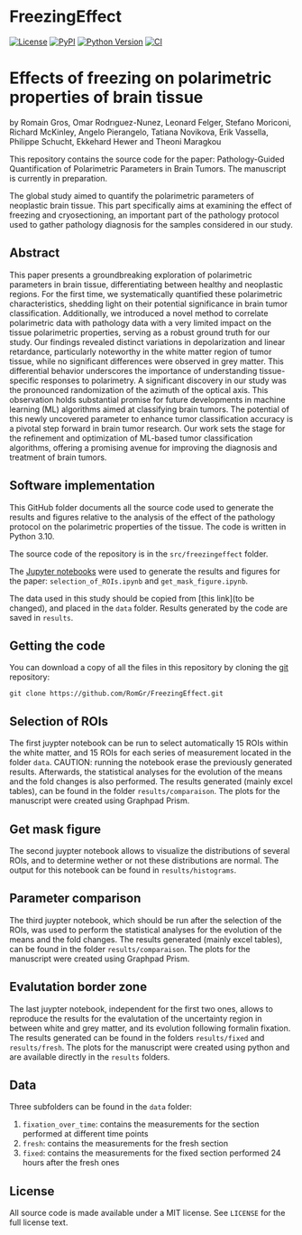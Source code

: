 # FreezingEffect

[![License](https://img.shields.io/pypi/l/FreezingEffect.svg?color=green)](https://github.com/RomGr/FreezingEffect/raw/main/LICENSE)
[![PyPI](https://img.shields.io/pypi/v/FreezingEffect.svg?color=green)](https://pypi.org/project/FreezingEffect)
[![Python Version](https://img.shields.io/pypi/pyversions/FreezingEffect.svg?color=green)](https://python.org)
[![CI](https://github.com/RomGr/FreezingEffect/actions/workflows/ci.yml/badge.svg)](https://github.com/RomGr/FreezingEffect/actions/workflows/ci.yml)


# Effects of freezing on polarimetric properties of brain tissue

by
Romain Gros, Omar Rodrıguez-Nunez, Leonard Felger, Stefano Moriconi, Richard McKinley, Angelo Pierangelo, Tatiana Novikova, Erik Vassella, Philippe Schucht, Ekkehard Hewer and Theoni Maragkou

This repository contains the source code for the paper: Pathology-Guided Quantification of Polarimetric Parameters in Brain Tumors. The manuscript is currently in preparation.

The global study aimed to quantify the polarimetric parameters of neoplastic brain tissue. This part specifically aims at examining the effect of freezing and cryosectioning, an important part of the pathology protocol used to gather pathology diagnosis for the samples considered in our study.


## Abstract

This paper presents a groundbreaking exploration of polarimetric parameters in brain tissue, differentiating between healthy and neoplastic regions. For the first time, we systematically quantified these polarimetric characteristics, shedding light on their potential significance in brain tumor classification. Additionally, we introduced a novel method to correlate polarimetric data with pathology data with a very limited impact on the tissue polarimetric properties, serving as a robust ground truth for our study. Our findings revealed distinct variations in depolarization and linear retardance, particularly noteworthy in the white matter region of tumor tissue, while no significant differences were observed in grey matter. This differential behavior underscores the importance of understanding tissue-specific responses to polarimetry. A significant discovery in our study was the pronounced randomization of the azimuth of the optical axis. This observation holds substantial promise for future developments in machine learning (ML) algorithms aimed at classifying brain tumors. The potential of this newly uncovered parameter to enhance tumor classification accuracy is a pivotal step forward in brain tumor research. Our work sets the stage for the refinement and optimization of ML-based tumor classification algorithms, offering a promising avenue for improving the diagnosis and treatment of brain tumors.


## Software implementation

This GitHub folder documents all the source code used to generate the results and figures relative to the analysis of the effect of the pathology protocol on the polarimetric properties of the tissue. The code is written in Python 3.10.

The source code of the repository is in the `src/freezingeffect` folder.

The [Jupyter notebooks](http://jupyter.org/) were used to generate the results and figures for the paper: `selection_of_ROIs.ipynb` and `get_mask_figure.ipynb`.

The data used in this study should be copied from [this link](to be changed), and placed in the `data` folder. Results generated by the code are saved in `results`.


## Getting the code

You can download a copy of all the files in this repository by cloning the
[git](https://git-scm.com/) repository:

    git clone https://github.com/RomGr/FreezingEffect.git


## Selection of ROIs

The first juypter notebook can be run to select automatically 15 ROIs within the white matter, and 15 ROIs for each series of measurement located in the folder `data`. CAUTION: running the notebook erase the previously generated results.
Afterwards, the statistical analyses for the evolution of the means and the fold changes is also performed.
The results generated (mainly excel tables), can be found in the folder `results/comparaison`.
The plots for the manuscript were created using Graphpad Prism.

## Get mask figure

The second juypter notebook allows to visualize the distributions of several ROIs, and to determine wether or not these distributions are normal. The output for this notebook can be found in `results/histograms`.


## Parameter comparison

The third juypter notebook, which should be run after the selection of the ROIs, was used to perform the statistical analyses for the evolution of the means and the fold changes. The results generated (mainly excel tables), can be found in the folder `results/comparaison`. The plots for the manuscript were created using Graphpad Prism.


## Evalutation border zone

The last juypter notebook, independent for the first two ones, allows to reproduce the results for the evalutation of the uncertainty region in between white and grey matter, and its evolution following formalin fixation. The results generated can be found in the folders `results/fixed` and `results/fresh`. The plots for the manuscript were created using python and are available directly in the `results` folders.


## Data

Three subfolders can be found in the `data` folder:
1. `fixation_over_time`: contains the measurements for the section performed at different time points
2. `fresh`: contains the measurements for the fresh section
3. `fixed`: contains the measurements for the fixed section performed 24 hours after the fresh ones


## License

All source code is made available under a MIT license. See `LICENSE` for the full license text.
